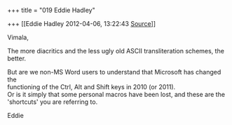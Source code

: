 +++
title = "019 Eddie Hadley"

+++
[[Eddie Hadley	2012-04-06, 13:22:43 [Source](https://groups.google.com/g/samskrita/c/hKTUrF6zhos)]]



Vimala,

The more diacritics and the less ugly old ASCII transliteration schemes, the  
better.

But are we non-MS Word users to understand that Microsoft has changed the  
functioning of the Ctrl, Alt and Shift keys in 2010 (or 2011).  
Or is it simply that some personal macros have been lost, and these are the  
'shortcuts' you are referring to.

Eddie

  

